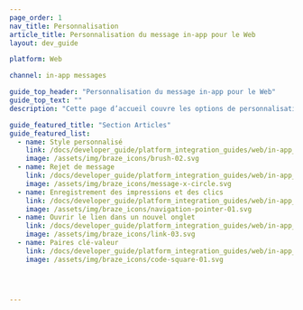 ```yaml
---
page_order: 1
nav_title: Personnalisation
article_title: Personnalisation du message in-app pour le Web
layout: dev_guide

platform: Web

channel: in-app messages

guide_top_header: "Personnalisation du message in-app pour le Web"
guide_top_text: ""
description: "Cette page d’accueil couvre les options de personnalisation des messages in-app Braze Web SDK, comme le style personnalisé, le rejet de message, la journalisation des impressions et des clics, etc."

guide_featured_title: "Section Articles"
guide_featured_list:
  - name: Style personnalisé
    link: /docs/developer_guide/platform_integration_guides/web/in-app_messaging/customization/custom_styling/
    image: /assets/img/braze_icons/brush-02.svg
  - name: Rejet de message
    link: /docs/developer_guide/platform_integration_guides/web/in-app_messaging/customization/message_dismissal/
    image: /assets/img/braze_icons/message-x-circle.svg
  - name: Enregistrement des impressions et des clics
    link: /docs/developer_guide/platform_integration_guides/web/in-app_messaging/customization/logging_impressions_and_clicks/
    image: /assets/img/braze_icons/navigation-pointer-01.svg
  - name: Ouvrir le lien dans un nouvel onglet
    link: /docs/developer_guide/platform_integration_guides/web/in-app_messaging/customization/open_link_in_new_tab/
    image: /assets/img/braze_icons/link-03.svg
  - name: Paires clé-valeur
    link: /docs/developer_guide/platform_integration_guides/web/in-app_messaging/customization/key_value_pairs/
    image: /assets/img/braze_icons/code-square-01.svg




---
```

<br><br>

